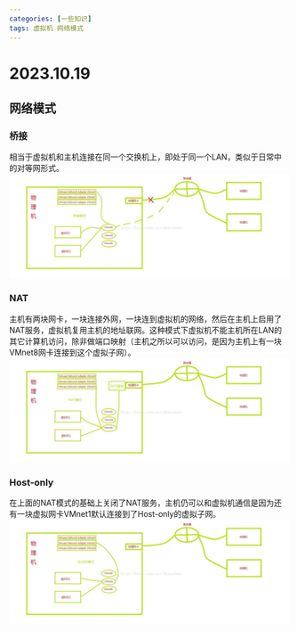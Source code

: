 ```yaml
---
categories: [一些知识]
tags: 虚拟机 网络模式
---
```

# 2023.10.19
## 网络模式
### 桥接
相当于虚拟机和主机连接在同一个交换机上，即处于同一个LAN，类似于日常中的对等网形式。
![](2023-10-19-11-22-57.png)
### NAT
主机有两块网卡，一块连接外网，一块连到虚拟机的网络，然后在主机上启用了NAT服务，虚拟机复用主机的地址联网。这种模式下虚拟机不能主机所在LAN的其它计算机访问，除非做端口映射（主机之所以可以访问，是因为主机上有一块VMnet8网卡连接到这个虚拟子网）。
![](2023-10-19-11-22-46.png)
### Host-only
在上面的NAT模式的基础上关闭了NAT服务，主机仍可以和虚拟机通信是因为还有一块虚拟网卡VMnet1默认连接到了Host-only的虚拟子网。
![](2023-10-19-11-23-10.png)